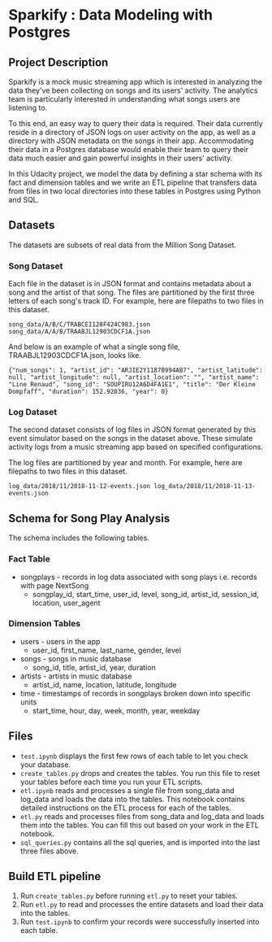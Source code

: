 # Sparkify : Data Modeling with Postgres

## Project Description

Sparkify is a mock music streaming app which is interested in analyzing the data they've been collecting on songs and its users' activity. The analytics team is particularly interested in understanding what songs users are listening to. 

To this end, an easy way to query their data is required. Their data currently reside in a directory of JSON logs on user activity on the app, as well as a directory with JSON metadata on the songs in their app. Accommodating their data in a Postgres database would enable their team to query their data much easier and gain powerful insights in their users' activity.

In this Udacity project, we model the data by defining a star schema with its fact and dimension tables and we write an ETL pipeline that transfers data from files in two local directories into these tables in Postgres using Python and SQL.

## Datasets

The datasets are subsets of real data from the Million Song Dataset.

### Song Dataset

Each file in the dataset is in JSON format and contains metadata about a song and the artist of that song. The files are partitioned by the first three letters of each song's track ID. For example, here are filepaths to two files in this dataset.

`song_data/A/B/C/TRABCEI128F424C983.json
song_data/A/A/B/TRAABJL12903CDCF1A.json`

And below is an example of what a single song file, TRAABJL12903CDCF1A.json, looks like.

`{"num_songs": 1, "artist_id": "ARJIE2Y1187B994AB7", "artist_latitude": null, "artist_longitude": null, "artist_location": "", "artist_name": "Line Renaud", "song_id": "SOUPIRU12A6D4FA1E1", "title": "Der Kleine Dompfaff", "duration": 152.92036, "year": 0}`

### Log Dataset

The second dataset consists of log files in JSON format generated by this event simulator based on the songs in the dataset above. These simulate activity logs from a music streaming app based on specified configurations.

The log files are partitioned by year and month. For example, here are filepaths to two files in this dataset.

`log_data/2018/11/2018-11-12-events.json
log_data/2018/11/2018-11-13-events.json`

## Schema for Song Play Analysis

The schema includes the following tables.

### Fact Table
- songplays - records in log data associated with song plays i.e. records with page NextSong
    - songplay_id, start_time, user_id, level, song_id, artist_id, session_id, location, user_agent

### Dimension Tables
- users - users in the app
    - user_id, first_name, last_name, gender, level
- songs - songs in music database
    - song_id, title, artist_id, year, duration
- artists - artists in music database
    - artist_id, name, location, latitude, longitude
- time - timestamps of records in songplays broken down into specific units
    - start_time, hour, day, week, month, year, weekday

## Files

- `test.ipynb` displays the first few rows of each table to let you check your database.
- `create_tables.py` drops and creates the tables. You run this file to reset your tables before each time you run your ETL scripts.
- `etl.ipynb` reads and processes a single file from song_data and log_data and loads the data into the tables. This notebook contains detailed instructions on the ETL process for each of the tables.
- `etl.py` reads and processes files from song_data and log_data and loads them into the tables. You can fill this out based on your work in the ETL notebook.
- `sql_queries.py` contains all the sql queries, and is imported into the last three files above.

## Build ETL pipeline

1. Run `create_tables.py` before running `etl.py` to reset your tables. 
2. Run `etl.py` to read and processes the entire datasets and load their data into the tables.
3. Run `test.ipynb` to confirm your records were successfully inserted into each table.
